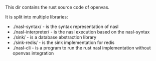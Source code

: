 This dir contains the rust source code of openvas.

It is split into multiple libraries:
- ./nasl-syntax/ - is the syntax representation of nasl
- ./nasl-interpreter/ - is the nasl execution based on the nasl-syntax
- ./sink/ - is a database abstraction library
- ./sink-redis/ - is the sink implementation for redis
- ./nasl-cli - is a program to run the rust nasl implementation without openvas integration
